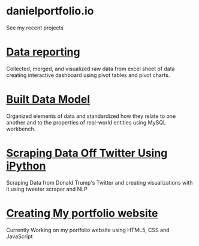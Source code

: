 # danielportfolio.io
See my recent projects
# [Data reporting](https://github.com/DanielGodfinger/danielportfolio.io)
Collected, merged, and visualized raw data from excel sheet of data creating interactive dashboard using pivot tables and pivot charts.
# [Built Data Model](https://github.com/DanielGodfinger/danielportfolio.io)
Organized elements of data and standardized how they relate to one another and to the properties of real-world entities using MySQL workbench.
# [Scraping Data Off Twitter Using iPython](https://github.com/DanielGodfinger/danielportfolio.io)
Scraping Data from Donald Trump's Twitter and creating visualizations with it using tweeter scraper and NLP
# [Creating My portfolio website](https://github.com/DanielGodfinger/danielportfolio.io)
Currently Working on my portfolio website using HTML5, CSS and JavaScript

